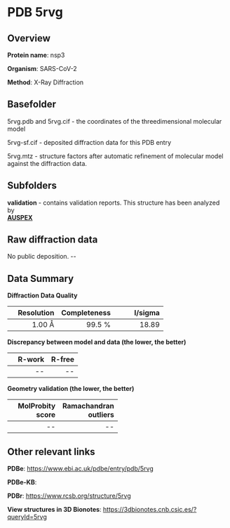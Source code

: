 # PDB 5rvg

## Overview

**Protein name**: nsp3

**Organism**: SARS-CoV-2

**Method**: X-Ray Diffraction



## Basefolder

5rvg.pdb and 5rvg.cif - the coordinates of the threedimensional molecular model

5rvg-sf.cif - deposited diffraction data for this PDB entry

5rvg.mtz - structure factors after automatic refinement of molecular model against the diffraction data.

## Subfolders





**validation** - contains validation reports. This structure has been analyzed by <br>[**AUSPEX**](https://github.com/thorn-lab/coronavirus_structural_task_force/tree/master/pdb/nsp3/SARS-CoV-2/5rvg/validation/auspex)     



## Raw diffraction data

No public deposition. --<br> 

## Data Summary
**Diffraction Data Quality**

|   | Resolution | Completeness| I/sigma |
|---|-------------:|----------------:|--------------:|
|   |1.00 Å|99.5  %|<img width=50/>18.89|

**Discrepancy between model and data (the lower, the better)**

|   | **R-work**| **R-free**   
|---|-------------:|----------------:|           
||--|--|

**Geometry validation (the lower, the better)**

|   |**MolProbity<br>score**| **Ramachandran<br>outliers** 
|---|-------------:|----------------:|
||--|--|

 

 



## Other relevant links 
**PDBe**:  https://www.ebi.ac.uk/pdbe/entry/pdb/5rvg

**PDBe-KB**:  
 
**PDBr**: https://www.rcsb.org/structure/5rvg 

**View structures in 3D Bionotes**: https://3dbionotes.cnb.csic.es/?queryId=5rvg

